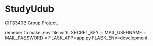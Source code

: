 # StudyUdub
CITS3403 Group Project.

remeber to make .env file with:
SECRET_KEY = 
MAIL_USERNAME = 
MAIL_PASSWORD = 
FLASK_APP=app.py
FLASK_ENV=development
